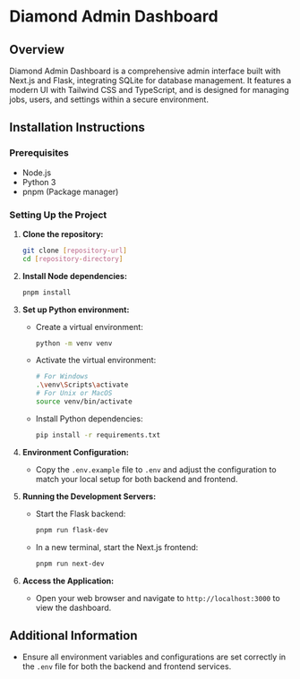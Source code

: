 # Diamond Admin Dashboard

## Overview

Diamond Admin Dashboard is a comprehensive admin interface built with Next.js and Flask, integrating SQLite for database management. It features a modern UI with Tailwind CSS and TypeScript, and is designed for managing jobs, users, and settings within a secure environment.

## Installation Instructions

### Prerequisites

- Node.js
- Python 3
- pnpm (Package manager)

### Setting Up the Project

1. **Clone the repository:**

   ```bash
   git clone [repository-url]
   cd [repository-directory]
   ```

2. **Install Node dependencies:**

   ```bash
   pnpm install
   ```

3. **Set up Python environment:**

   - Create a virtual environment:
     ```bash
     python -m venv venv
     ```
   - Activate the virtual environment:
     ```bash
     # For Windows
     .\venv\Scripts\activate
     # For Unix or MacOS
     source venv/bin/activate
     ```
   - Install Python dependencies:
     ```bash
     pip install -r requirements.txt
     ```

4. **Environment Configuration:**

   - Copy the `.env.example` file to `.env` and adjust the configuration to match your local setup for both backend and frontend.

5. **Running the Development Servers:**

   - Start the Flask backend:
     ```bash
     pnpm run flask-dev
     ```
   - In a new terminal, start the Next.js frontend:
     ```bash
     pnpm run next-dev
     ```

6. **Access the Application:**
   - Open your web browser and navigate to `http://localhost:3000` to view the dashboard.

## Additional Information

- Ensure all environment variables and configurations are set correctly in the `.env` file for both the backend and frontend services.
